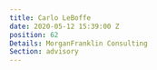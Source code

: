 ```yaml
---
title: Carlo LeBoffe
date: 2020-05-12 15:39:00 Z
position: 62
Details: MorganFranklin Consulting
Section: advisory
---
```


